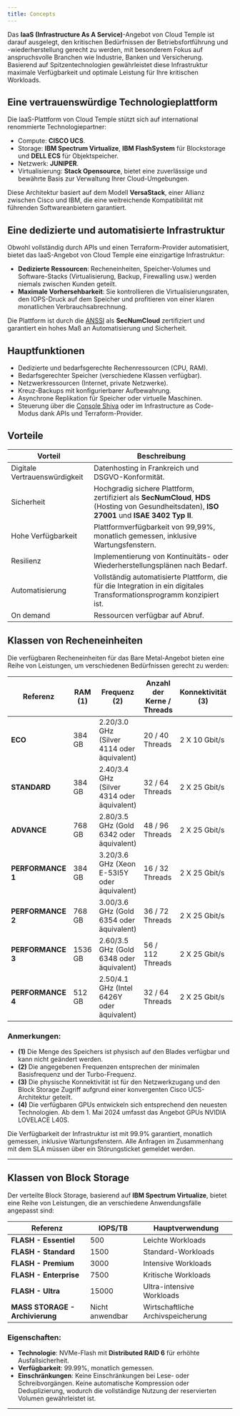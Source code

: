 ```yaml
---
title: Concepts
---
```


Das __IaaS (Infrastructure As A Service)__-Angebot von Cloud Temple ist darauf ausgelegt, den kritischen Bedürfnissen der Betriebsfortführung und -wiederherstellung gerecht zu werden, mit besonderem Fokus auf anspruchsvolle Branchen wie Industrie, Banken und Versicherung. Basierend auf Spitzentechnologien gewährleistet diese Infrastruktur maximale Verfügbarkeit und optimale Leistung für Ihre kritischen Workloads.

## Eine vertrauenswürdige Technologieplattform

Die IaaS-Plattform von Cloud Temple stützt sich auf international renommierte Technologiepartner:

- Compute: **CISCO UCS**.
- Storage: **IBM Spectrum Virtualize**, **IBM FlashSystem** für Blockstorage und **DELL ECS** für Objektspeicher.
- Netzwerk: **JUNIPER**.
- Virtualisierung: **Stack Opensource**, bietet eine zuverlässige und bewährte Basis zur Verwaltung Ihrer Cloud-Umgebungen.

Diese Architektur basiert auf dem Modell **VersaStack**, einer Allianz zwischen Cisco und IBM, die eine weitreichende Kompatibilität mit führenden Softwareanbietern garantiert.

## Eine dedizierte und automatisierte Infrastruktur

Obwohl vollständig durch APIs und einen Terraform-Provider automatisiert, bietet das IaaS-Angebot von Cloud Temple eine einzigartige Infrastruktur:

- **Dedizierte Ressourcen**: Recheneinheiten, Speicher-Volumes und Software-Stacks (Virtualisierung, Backup, Firewalling usw.) werden niemals zwischen Kunden geteilt.
- **Maximale Vorhersehbarkeit**: Sie kontrollieren die Virtualisierungsraten, den IOPS-Druck auf dem Speicher und profitieren von einer klaren monatlichen Verbrauchsabrechnung.

Die Plattform ist durch die [ANSSI](https://www.ssi.gouv.fr/) als **SecNumCloud** zertifiziert und garantiert ein hohes Maß an Automatisierung und Sicherheit.

## Hauptfunktionen

- Dedizierte und bedarfsgerechte Rechenressourcen (CPU, RAM).
- Bedarfsgerechter Speicher (verschiedene Klassen verfügbar).
- Netzwerkressourcen (Internet, private Netzwerke).
- Kreuz-Backups mit konfigurierbarer Aufbewahrung.
- Asynchrone Replikation für Speicher oder virtuelle Maschinen.
- Steuerung über die [Console Shiva](../console/console.md) oder im Infrastructure as Code-Modus dank APIs und Terraform-Provider.

## Vorteile

| Vorteil              | Beschreibung                                                                                                                                    |
|----------------------|-------------------------------------------------------------------------------------------------------------------------------------------------|
| Digitale Vertrauenswürdigkeit | Datenhosting in Frankreich und DSGVO-Konformität.                                                                                                          |
| Sicherheit           | Hochgradig sichere Plattform, zertifiziert als **SecNumCloud**, **HDS** (Hosting von Gesundheitsdaten), **ISO 27001** und **ISAE 3402 Typ II**.|
| Hohe Verfügbarkeit   | Plattformverfügbarkeit von 99,99%, monatlich gemessen, inklusive Wartungsfenstern.                                                              |
| Resilienz            | Implementierung von Kontinuitäts- oder Wiederherstellungsplänen nach Bedarf.                                                                     |
| Automatisierung      | Vollständig automatisierte Plattform, die für die Integration in ein digitales Transformationsprogramm konzipiert ist.                           |
| On demand            | Ressourcen verfügbar auf Abruf.                                                                                                                |

## Klassen von Recheneinheiten

Die verfügbaren Recheneinheiten für das Bare Metal-Angebot bieten eine Reihe von Leistungen, um verschiedenen Bedürfnissen gerecht zu werden:

| Referenz             | RAM  __(1)__ | Frequenz __(2)__                         | Anzahl der Kerne / Threads | Konnektivität __(3)__ | GPU __(4)__          |
|----------------------|--------------|------------------------------------------|---------------------------|-----------------------|----------------------|
| **ECO**              | 384 GB       | 2.20/3.0 GHz (Silver 4114 oder äquivalent)| 20 / 40 Threads           | 2 X 10 Gbit/s         | -                    |
| **STANDARD**         | 384 GB       | 2.40/3.4 GHz (Silver 4314 oder äquivalent)| 32 / 64 Threads           | 2 X 25 Gbit/s         | -                    |
| **ADVANCE**          | 768 GB       | 2.80/3.5 GHz (Gold 6342 oder äquivalent) | 48 / 96 Threads           | 2 X 25 Gbit/s         | -                    |
| **PERFORMANCE 1**    | 384 GB       | 3.20/3.6 GHz (Xeon E-53I5Y oder äquivalent)| 16 / 32 Threads           | 2 X 25 Gbit/s         | -                    |
| **PERFORMANCE 2**    | 768 GB       | 3.00/3.6 GHz (Gold 6354 oder äquivalent) | 36 / 72 Threads           | 2 X 25 Gbit/s         | -                    |
| **PERFORMANCE 3**    | 1536 GB      | 2.60/3.5 GHz (Gold 6348 oder äquivalent) | 56 / 112 Threads          | 2 X 25 Gbit/s         | -                    |
| **PERFORMANCE 4**    | 512 GB       | 2.50/4.1 GHz (Intel 6426Y oder äquivalent)| 32 / 64 Threads           | 2 X 25 Gbit/s         | 2 x NVIDIA L40S 48GB |

### Anmerkungen:
- __(1)__ Die Menge des Speichers ist physisch auf den Blades verfügbar und kann nicht geändert werden.
- __(2)__ Die angegebenen Frequenzen entsprechen der minimalen Basisfrequenz und der Turbo-Frequenz.
- __(3)__ Die physische Konnektivität ist für den Netzwerkzugang und den Block Storage Zugriff aufgrund einer konvergenten Cisco UCS-Architektur geteilt.
- __(4)__ Die verfügbaren GPUs entwickeln sich entsprechend den neuesten Technologien. Ab dem 1. Mai 2024 umfasst das Angebot GPUs NVIDIA LOVELACE L40S.

Die Verfügbarkeit der Infrastruktur ist mit 99.9% garantiert, monatlich gemessen, inklusive Wartungsfenstern. Alle Anfragen im Zusammenhang mit dem SLA müssen über ein Störungsticket gemeldet werden.

---

## Klassen von Block Storage

Der verteilte Block Storage, basierend auf **IBM Spectrum Virtualize**, bietet eine Reihe von Leistungen, die an verschiedene Anwendungsfälle angepasst sind:

| Referenz                         | IOPS/TB                 | Hauptverwendung                     |
|----------------------------------|-------------------------|-------------------------------------|
| **FLASH - Essentiel**            | 500                     | Leichte Workloads                   |
| **FLASH - Standard**             | 1500                    | Standard-Workloads                  |
| **FLASH - Premium**              | 3000                    | Intensive Workloads                 |
| **FLASH - Enterprise**           | 7500                    | Kritische Workloads                  |
| **FLASH - Ultra**                | 15000                   | Ultra-intensive Workloads           |
| **MASS STORAGE - Archivierung**  | Nicht anwendbar         | Wirtschaftliche Archivspeicherung   |

### Eigenschaften:
- **Technologie**: NVMe-Flash mit **Distributed RAID 6** für erhöhte Ausfallsicherheit.
- **Verfügbarkeit**: 99.99%, monatlich gemessen.
- **Einschränkungen**: Keine Einschränkungen bei Lese- oder Schreibvorgängen. Keine automatische Kompression oder Deduplizierung, wodurch die vollständige Nutzung der reservierten Volumen gewährleistet ist.

---